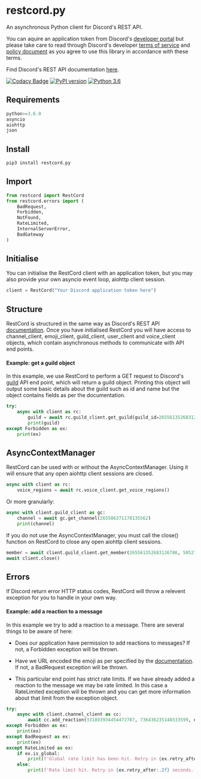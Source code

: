 # restcord.py
An asynchronous Python client for Discord's REST API.

You can aquire an application token from Discord's [developer portal](https://discord.com/developers/applications) but please
take care to read through Discord's developer [terms of service](https://discord.com/developers/docs/legal) 
and [policy document](https://discord.com/developers/docs/policy) as you agree to use this library in accordance with these terms.

Find Discord's REST API documentation [here](https://discord.com/developers/docs/intro).

[![Codacy Badge](https://app.codacy.com/project/badge/Grade/730c9a3ace144475baf0cc626eaf364a)](https://www.codacy.com/manual/Yandawl/restcord.py?utm_source=github.com&amp;utm_medium=referral&amp;utm_content=Yandawl/restcord.py&amp;utm_campaign=Badge_Grade)
[![PyPI version](https://badge.fury.io/py/restcord.py.svg)](https://badge.fury.io/py/restcord.py.svg)
[![Python 3.6](https://img.shields.io/badge/python-3.6-green.svg)](https://www.python.org/downloads/release/python-360/)

## Requirements
```python
python>=3.6.0
asyncio
aiohttp
json
```

## Install
```python
pip3 install restcord.py
```

## Import
```python
from restcord import RestCord
from restcord.errors import (
    BadRequest,
    Forbidden,
    NotFound,
    RateLimited,
    InternalServerError,
    BadGateway
)
```

## Initialise
You can initialise the RestCord client with an application token, but you may also provide your own asyncio event loop, aiohttp client session.
```python
client = RestCord("Your Discord application token here")
```

## Structure
RestCord is structured in the same way as Discord's REST API [documentation](https://discord.com/developers/docs/intro). Once you have initialised RestCord you will have access to channel_client, emoji_client, guild_client, user_client and voice_client objects, which contain asynchronous methods to communicate with API end points.

#### Example: get a guild object
In this example, we use RestCord to perform a GET request to Discord's [guild](https://discord.com/developers/docs/resources/guild#get-guild) API end point, which will return a guild object. Printing this object will output some basic details about the guild such as id and name but the object contains fields as per the documentation.

```python
try:
    async with client as rc:
        guild = await rc.guild_client.get_guild(guild_id=265561352683126786)
        print(guild)
except Forbidden as ex:
    print(ex)
```

## AsyncContextManager
RestCord can be used with or without the AsyncContextManager. Using it will ensure that any open aiohttp client sessions are closed.
```python
async with client as rc:
    voice_regions = await rc.voice_client.get_voice_regions()
```

Or more granularly:

```python
async with client.guild_client as gc:
    channel = await gc.get_channel(265586371178135562)
    print(channel)
```

If you do not use the AsyncContextManager, you must call the close() function on RestCord to close any open aiohttp client sessions.
```python
member = await client.guild_client.get_member(265561352683126786, 50527603626344448)
await client.close()
```

## Errors
If Discord return error HTTP status codes, RestCord will throw a relevent exception for you to handle in your own way.

#### Example: add a reaction to a message
In this example we try to add a reaction to a message. There are several things to be aware of here:

*   Does our application have permission to add reactions to messages? If not, a Forbidden exception will be thrown.

*   Have we URL encoded the emoji as per specified by the [documentation](https://discord.com/developers/docs/resources/channel#create-reaction
). If not, a BadRequest exception will be thrown.

*   This particular end point has strict rate limits. If we have already added a reaction to the message we may be rate limited. In this case a RateLimited exception will be thrown and you can get more information about that limit from the exception object.

```python
try:
    async with client.channel_client as cc:
        await cc.add_reaction(331893934454472707, 736436235140333599, emoji="msq:285508293596807168")
except Forbidden as ex:
    print(ex)
except BadRequest as ex:
    print(ex)
except RateLimited as ex:
    if ex.is_global:
        print(f'Global rate limit has been hit. Retry in {ex.retry_after:.2f} seconds.')
    else:
        print(f'Rate limit hit. Retry in {ex.retry_after:.2f} seconds.')
```
